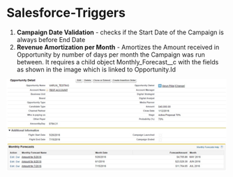 # Salesforce-Triggers

1. **Campaign Date Validation** - checks if the Start Date of the Campaign is always before End Date
2. **Revenue Amortization per Month** - Amortizes the Amount received in Opportunity by number of days per month the Campaign was run between.
                                    It requires a child object Monthly_Forecast__c with the fields as shown in the image which is linked to Opportunity.Id

![alt tag](https://raw.githubusercontent.com/varunpillai/Salesforce-Triggers/master/Revenue%20Amortization%20per%20Month.jpg)
